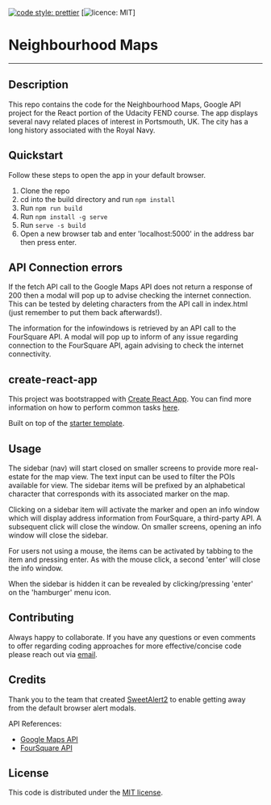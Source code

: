 [![code style: prettier](https://img.shields.io/badge/code_style-prettier-ff69b4.svg?style=flat-square)](https://github.com/prettier/prettier) [![licence: MIT]("https://img.shields.io/badge/license-MIT-green.svg")]

# Neighbourhood Maps
---
## Description

This repo contains the code for the Neighbourhood Maps, Google API project for the React portion of the Udacity FEND course. The app displays several navy related places of interest in Portsmouth, UK. The city has a long history associated with the Royal Navy.

## Quickstart

Follow these steps to open the app in your default browser.

1. Clone the repo
2. cd into the build directory and run `npm install`
3. Run `npm run build`
4. Run `npm install -g serve`
5. Run `serve -s build`
6. Open a new browser tab and enter 'localhost:5000' in the address bar then press enter.

## API Connection errors

If the fetch API call to the Google Maps API does not return a response of 200 then a modal will pop up to advise checking the internet connection. This can be tested by deleting characters from the API call in index.html (just remember to put them back afterwards!).

The information for the infowindows is retrieved by an API call to the FourSquare API. A modal will pop up to inform of any issue regarding connection to the FourSquare API, again advising to check the internet connectivity.

## create-react-app

This project was bootstrapped with [Create React App](https://github.com/facebookincubator/create-react-app). You can find more information on how to perform common tasks [here](https://github.com/facebookincubator/create-react-app/blob/master/packages/react-scripts/template/README.md).

Built on top of the [starter template](https://github.com/udacity/reactnd-project-myreads-starter).

## Usage

The sidebar (nav) will start closed on smaller screens to provide more real-estate for the map view. The text input can be used to filter the POIs available for view. The sidebar items will be prefixed by an alphabetical character that corresponds with its associated marker on the map.

Clicking on a sidebar item will activate the marker and open an info window which will display address information from FourSquare, a third-party API. A subsequent click will close the window. On smaller screens, opening an info window will close the sidebar.

For users not using a mouse, the items can be activated by tabbing to the item and pressing enter. As with the mouse click, a second 'enter' will close the info window.

When the sidebar is hidden it can be revealed by clicking/pressing 'enter' on the 'hamburger' menu icon.

## Contributing

Always happy to collaborate. If you have any questions or even comments to offer regarding coding approaches for more effective/concise code please reach out via [email](mailto:sghconnolly@gmail.com).

## Credits

Thank you to the team that created [SweetAlert2](https://sweetalert2.github.io/#examples) to enable getting away from the default browser alert modals.

API References:
* [Google Maps API](https://developers.google.com/maps/documentation/javascript/tutorial)
* [FourSquare API](https://developer.foursquare.com/)

## License
This code is distributed under the [MIT license](https://opensource.org/licenses/MIT).
